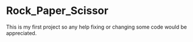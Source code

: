 # Rock_Paper_Scissor

This is my first project so any help fixing or changing some code would be appreciated.
